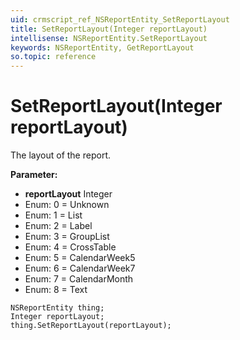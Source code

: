 ```yaml
---
uid: crmscript_ref_NSReportEntity_SetReportLayout
title: SetReportLayout(Integer reportLayout)
intellisense: NSReportEntity.SetReportLayout
keywords: NSReportEntity, GetReportLayout
so.topic: reference
---
```


# SetReportLayout(Integer reportLayout)

The layout of the report.

**Parameter:** 
* **reportLayout** Integer
* Enum: 0 = Unknown 
* Enum: 1 = List 
* Enum: 2 = Label 
* Enum: 3 = GroupList 
* Enum: 4 = CrossTable 
* Enum: 5 = CalendarWeek5 
* Enum: 6 = CalendarWeek7 
* Enum: 7 = CalendarMonth 
* Enum: 8 = Text 

```crmscript
NSReportEntity thing;
Integer reportLayout;
thing.SetReportLayout(reportLayout);
```

